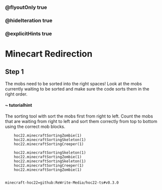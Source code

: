 ### @flyoutOnly true
### @hideIteration true
### @explicitHints true


# Minecart Redirection

## Step 1
The mobs need to be sorted into the right spaces! Look at the mobs currently waiting to be sorted and make sure the code sorts them in the right order.

#### ~ tutorialhint 
The sorting tool with sort the mobs first from right to left. Count the mobs that are waiting from right to left and sort them correctly from top to bottom using the correct mob blocks.



```ghost
    hoc22.minecraftSortingZombie(1)
    hoc22.minecraftSortingSkeleton(1)
    hoc22.minecraftSortingCreeper(1)
```
```template
    hoc22.minecraftSortingSkeleton(1)
    hoc22.minecraftSortingZombie(1)
    hoc22.minecraftSortingSkeleton(1)
    hoc22.minecraftSortingCreeper(1)
    hoc22.minecraftSortingZombie(1)
      
```
```package
minecraft-hoc22=github:ReWrite-Media/hoc22-ts#v0.3.0
```